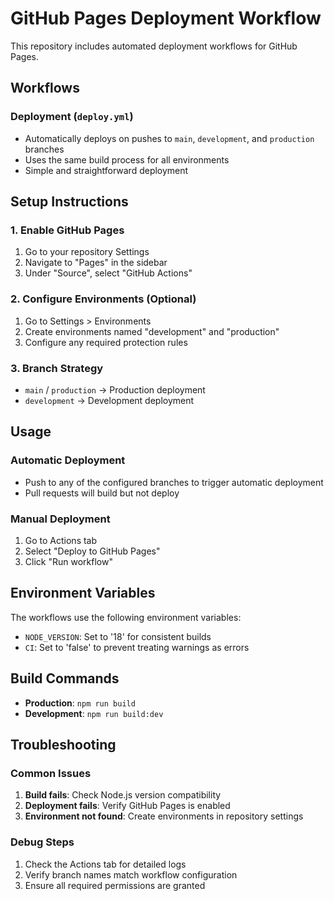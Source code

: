 # GitHub Pages Deployment Workflow

This repository includes automated deployment workflows for GitHub Pages.

## Workflows

### Deployment (`deploy.yml`)
- Automatically deploys on pushes to `main`, `development`, and `production` branches
- Uses the same build process for all environments
- Simple and straightforward deployment

## Setup Instructions

### 1. Enable GitHub Pages
1. Go to your repository Settings
2. Navigate to "Pages" in the sidebar
3. Under "Source", select "GitHub Actions"

### 2. Configure Environments (Optional)
1. Go to Settings > Environments
2. Create environments named "development" and "production"
3. Configure any required protection rules

### 3. Branch Strategy
- `main` / `production` → Production deployment
- `development` → Development deployment

## Usage

### Automatic Deployment
- Push to any of the configured branches to trigger automatic deployment
- Pull requests will build but not deploy

### Manual Deployment
1. Go to Actions tab
2. Select "Deploy to GitHub Pages"
3. Click "Run workflow"

## Environment Variables

The workflows use the following environment variables:
- `NODE_VERSION`: Set to '18' for consistent builds
- `CI`: Set to 'false' to prevent treating warnings as errors

## Build Commands

- **Production**: `npm run build`
- **Development**: `npm run build:dev`

## Troubleshooting

### Common Issues
1. **Build fails**: Check Node.js version compatibility
2. **Deployment fails**: Verify GitHub Pages is enabled
3. **Environment not found**: Create environments in repository settings

### Debug Steps
1. Check the Actions tab for detailed logs
2. Verify branch names match workflow configuration
3. Ensure all required permissions are granted 